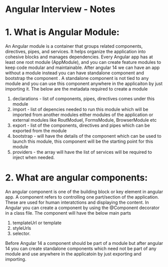 # Angular Interview - Notes

# 1. What is Angular Module:
An Angular module is a container that groups related components, directives, pipes, and services. It helps organize the application into cohesive blocks and manages dependencies. Every Angular app has at least one root module (AppModule), and you can create feature modules to keep code modular and maintainable.
After angular 14 we can have an app without a module instead you can have standalone component and bootstrap the component . A standalone component is not tied to any module and you can use this component anywhere in the applicaiton by just importing it. The below are the metadata required to create a module
1. declarations - list of components, pipes, directives comes under this module
2. import - list of depencies needed to run this module which will be imported from another modules either modules of the application or external modules like RoutModuel, FormsModule, BrowserModule etc
3. export - list of the components, directives and pipes which can be exported from the module
4. bootstrap - will have the details of the component which can be used to launch this module, this component will be the starting point for this module
5. providers - the array will have the list of services will be required to inject when needed.

# 2. What are angular components:
An angular component is one of the building block or key element in angular app. A component refers to controlling one part/section of the application. These are used for human interatctions and displaying the content. In Angular you can create a component by using the @Component decorator in a class file. The component will have the below main parts
1. templateUrl or template
2. styleUrls
3. selector.

Before Angular 14 a component should be part of a module but after angular 14 you can create standalone components which need not be part of any module and use anywhere in the applicatoin by just exporting and importing. 




